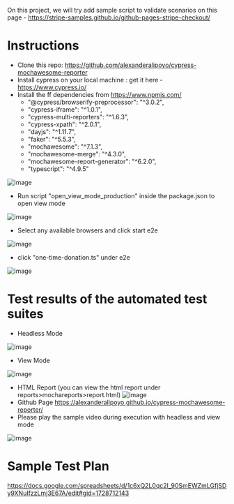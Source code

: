 On this project, we will try add sample script to validate scenarios on this page - 
https://stripe-samples.github.io/github-pages-stripe-checkout/

# **Instructions**
- Clone this repo: https://github.com/alexanderalipoyo/cypress-mochawesome-reporter
- Install cypress on your local machine : get it here - https://www.cypress.io/
- Install the ff dependencies from https://www.npmjs.com/
    - "@cypress/browserify-preprocessor": "^3.0.2",
    - "cypress-iframe": "^1.0.1",
    - "cypress-multi-reporters": "^1.6.3",
    - "cypress-xpath": "^2.0.1",
    - "dayjs": "^1.11.7",
    - "faker": "^5.5.3",
    - "mochawesome": "^7.1.3",
    - "mochawesome-merge": "^4.3.0",
    - "mochawesome-report-generator": "^6.2.0",
    - "typescript": "^4.9.5"

![image](https://user-images.githubusercontent.com/13224286/228562373-e425cd4e-d0bd-49df-a143-ea8bd80bcdfb.png)
- Run script "open_view_mode_production" inside the package.json to open view mode 

![image](https://user-images.githubusercontent.com/13224286/228562679-69e117ed-fc78-4ab0-8b83-4417822bfd74.png)
- Select any available browsers and click start e2e

![image](https://user-images.githubusercontent.com/13224286/228562909-1bec77eb-4712-4d00-8f05-8921ddcdfe3d.png)

- click "one-time-donation.ts" under e2e

![image](https://user-images.githubusercontent.com/13224286/228563047-9288a081-69e0-4541-8613-03b5e9e7f9fa.png)


# **Test results of the automated test suites**
- Headless Mode

![image](https://user-images.githubusercontent.com/13224286/228563306-7c3465d3-a295-44a3-916d-037552090afe.png)
- View Mode

![image](https://user-images.githubusercontent.com/13224286/228564371-4a4074ea-ef89-48c9-b414-08bdf911729e.png)
- HTML Report (you can view the html report under reports>mochareports>report.html)
![image](https://user-images.githubusercontent.com/13224286/228563713-2c47be3b-ee45-45bd-92b8-a70b9df11bea.png)
- Github Page https://alexanderalipoyo.github.io/cypress-mochawesome-reporter/
- Please play the sample video during execution with headless and view mode

![image](https://user-images.githubusercontent.com/13224286/228563909-f0525cc3-0a3f-41aa-b9d8-69efb37a4325.png)

# **Sample Test Plan**
https://docs.google.com/spreadsheets/d/1c6xQ2L0qc2I_90SmEWZmLGfjSDy9XNuIfzzLmj3E67A/edit#gid=1728712143
